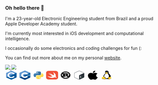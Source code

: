 ### Oh hello there 👋

I'm a 23-year-old Electronic Engineering student from Brazil and a proud Apple Developer Academy student.

I'm currently most interested in iOS development and computational intelligence.

I occasionally do some electronics and coding challenges for fun (:

You can find out more about me on my personal [website](https://vcoutasso.com).

<div>
  <a href="https://vcoutasso.com">
  <img height="180em" src="https://github-readme-stats.vercel.app/api?username=vcoutasso&show_icons=true&theme=onedark&count_private=true">
  <img height="180em" src="https://github-readme-stats.vercel.app/api/top-langs/?username=vcoutasso&layout=compact&theme=onedark&langs_count=6&exclude_repo=reading-notes,vcoutasso.github.io,CPGEI&hide=Jupyter%20Notebook">
  </a>
</div>

<div style="display: inline_block">
  <img align="center" height="30" width="40" src = "https://raw.githubusercontent.com/devicons/devicon/master/icons/c/c-original.svg">
  <img align="center" height="30" width="40" src = "https://raw.githubusercontent.com/devicons/devicon/master/icons/cplusplus/cplusplus-original.svg">
  <img align="center" height="30" width="40" src = "https://raw.githubusercontent.com/devicons/devicon/master/icons/python/python-original.svg">
  <img align="center" height="30" width="40" src = "https://raw.githubusercontent.com/devicons/devicon/master/icons/swift/swift-original.svg">
  <img align="center" height="30" width="40" src = "https://raw.githubusercontent.com/devicons/devicon/master/icons/rust/rust-plain.svg">
  <img align="center" height="30" width="40" src = "https://raw.githubusercontent.com/devicons/devicon/master/icons/bash/bash-original.svg">
  <img align="center" height="30" width="40" src = "https://raw.githubusercontent.com/devicons/devicon/master/icons/apple/apple-original.svg">
  <img align="center" height="30" width="40" src = "https://raw.githubusercontent.com/devicons/devicon/master/icons/linux/linux-original.svg">
</div>
